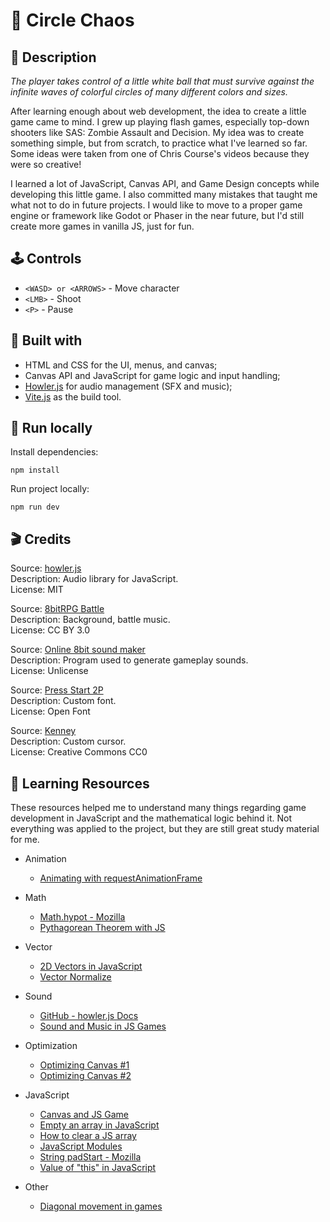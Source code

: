 # 🔴 Circle Chaos

## 📖 Description

_The player takes control of a little white ball that must survive against the infinite waves of colorful circles of many different colors and sizes._

After learning enough about web development, the idea to create a little game came to mind. I grew up playing flash games, especially top-down shooters like SAS: Zombie Assault and Decision. My idea was to create something simple, but from scratch, to practice what I've learned so far. Some ideas were taken from one of Chris Course's videos because they were so creative!

I learned a lot of JavaScript, Canvas API, and Game Design concepts while developing this little game. I also committed many mistakes that taught me what not to do in future projects. I would like to move to a proper game engine or framework like Godot or Phaser in the near future, but I'd still create more games in vanilla JS, just for fun.

## 🕹️ Controls

- `<WASD> or <ARROWS>` - Move character
- `<LMB>` - Shoot
- `<P>` - Pause

## 🧱 Built with

- HTML and CSS for the UI, menus, and canvas;
- Canvas API and JavaScript for game logic and input handling;
- [Howler.js](https://howlerjs.com/) for audio management (SFX and music);
- [Vite.js](https://vite.dev/) as the build tool.

## 🎯 Run locally

Install dependencies:

```
npm install
```

Run project locally:

```
npm run dev
```

## 🎬 Credits

Source: [howler.js](https://howlerjs.com/)\
Description: Audio library for JavaScript.\
License: MIT

Source: [8bitRPG Battle](https://soundcloud.com/sei_peridot/8bitrpg-battle)\
Description: Background, battle music.\
License: CC BY 3.0

Source: [Online 8bit sound maker](https://sfxr.me/)\
Description: Program used to generate gameplay sounds.\
License: Unlicense

Source: [Press Start 2P](https://fonts.google.com/specimen/Press+Start+2P?query=CodeMan38)\
Description: Custom font.\
License: Open Font

Source: [Kenney](https://www.kenney.nl/)\
Description: Custom cursor.\
License: Creative Commons CC0

## 📎 Learning Resources

These resources helped me to understand many things regarding game development in JavaScript and the mathematical logic behind it. Not everything was applied to the project, but they are still great study material for me.

- Animation
  - [Animating with requestAnimationFrame](https://developer.mozilla.org/en-US/docs/Web/API/window/requestAnimationFrame)
- Math
  - [Math.hypot - Mozilla](https://developer.mozilla.org/pt-BR/docs/Web/JavaScript/Reference/Global_Objects/Math/hypot)
  - [Pythagorean Theorem with JS](https://www.youtube.com/watch?v=iqSlzYXdFzw)
- Vector
  - [2D Vectors in JavaScript](https://www.youtube.com/watch?v=nzyOCd9FcCA)
  - [Vector Normalize](https://www.youtube.com/watch?v=ttz05d8DSOs)
- Sound
  - [GitHub - howler.js Docs](https://github.com/goldfire/howler.js)
  - [Sound and Music in JS Games](https://www.youtube.com/watch?v=hn7MhPt24L4)
- Optimization
  - [Optimizing Canvas #1](https://nicolahibbert.com/optimising-html5-canvas-games/)
  - [Optimizing Canvas #2](https://stackoverflow.com/questions/8205828/html5-canvas-performance-and-optimization-tips-tricks-and-coding-best-practices)
- JavaScript
  - [Canvas and JS Game](https://www.youtube.com/watch?v=eI9idPTT0c4)
  - [Empty an array in JavaScript](https://stackoverflow.com/a/1232046)
  - [How to clear a JS array](https://www.freecodecamp.org/news/how-to-clear-a-javascript-array-js-empty-array/)
  - [JavaScript Modules](https://developer.mozilla.org/en-US/docs/Web/JavaScript/Guide/Modules)
  - [String padStart - Mozilla](https://developer.mozilla.org/pt-BR/docs/Web/JavaScript/Reference/Global_Objects/String/padStart)
  - [Value of "this" in JavaScript](https://developer.mozilla.org/en-US/docs/Web/JavaScript/Reference/Operators/this)
- Other

  - [Diagonal movement in games](https://www.youtube.com/shorts/0cYjreg7dpg?feature=share)
